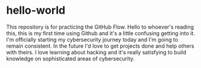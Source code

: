 # hello-world
This repository is for practicing the GitHub Flow.
Hello to whoever's reading this, this is my first time using Github and it's a little confusing getting into it. I'm officially starting my cybersecurity journey today and I'm going to remain consistent. In the future I'd love to get projects done and help others with theirs. I love learning about hacking and it's really satisfying to build knowledge on sophisticated areas of cybersecurity.

